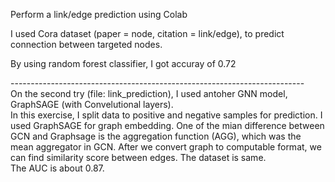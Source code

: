 
Perform a link/edge prediction using Colab </br>
 
I used Cora dataset (paper = node, citation = link/edge), to predict connection between targeted nodes.  </br>

By using random forest classifier, I got accuray of 0.72 </br>


-------------------------------------------------------------------------</br>
On the second try (file: link_prediction), I used antoher GNN model, GraphSAGE (with Convelutional layers). </br>
In this exercise, I split data to positive and negative samples for prediction. I used GraphSAGE for graph embedding. One of the mian difference between GCN and Graphsage is the aggregation function (AGG), which was the mean aggregator in GCN. After we convert graph to computable format, we can find similarity score between edges. The dataset is same. </br>
The AUC is about 0.87.
